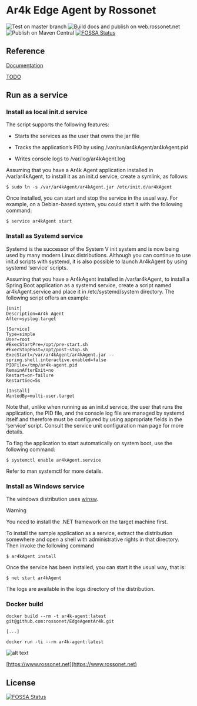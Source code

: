 # Ar4k Edge Agent by Rossonet

![Test on master branch](https://github.com/rossonet/EdgeAgentAr4k/workflows/Test%20on%20master%20branch/badge.svg)
![Build docs and publish on web.rossonet.net](https://github.com/rossonet/EdgeAgentAr4k/workflows/Build%20docs%20and%20publish%20on%20web.rossonet.net/badge.svg)
![Publish on Maven Central](https://github.com/rossonet/EdgeAgentAr4k/workflows/Publish%20on%20Maven%20Central/badge.svg)
[![FOSSA Status](https://app.fossa.com/api/projects/git%2Bgithub.com%2Frossonet%2FEdgeAgentAr4k.svg?type=shield)](https://app.fossa.com/projects/git%2Bgithub.com%2Frossonet%2FEdgeAgentAr4k?ref=badge_shield)

## Reference

[Documentation](https://www.rossonet.net/dati/edge-docs/doc-site/)

[TODO](TODO.md)

## Run as a service

### Install as local init.d service

The script supports the following features:

- Starts the services as the user that owns the jar file

- Tracks the application’s PID by using /var/run/ar4kAgent/ar4kAgent.pid

- Writes console logs to /var/log/ar4kAgent.log

Assuming that you have a Ar4k Agent application installed in /var/ar4kAgent, to install it as an init.d service, create a symlink, as follows:

```
$ sudo ln -s /var/ar4kAgent/ar4kAgent.jar /etc/init.d/ar4kAgent
```

Once installed, you can start and stop the service in the usual way. For example, on a Debian-based system, you could start it with the following command:

```
$ service ar4kAgent start
```

### Install as Systemd service

Systemd is the successor of the System V init system and is now being used by many modern Linux distributions. Although you can continue to use init.d scripts with systemd, it is also possible to launch Ar4kAgent by using systemd ‘service’ scripts.

Assuming that you have a Ar4kAgent installed in /var/ar4kAgent, to install a Spring Boot application as a systemd service, create a script named ar4kAgent.service and place it in /etc/systemd/system directory. The following script offers an example:

```
[Unit]
Description=Ar4k Agent 
After=syslog.target

[Service]
Type=simple
User=root
#ExecStartPre=/opt/pre-start.sh
#ExecStopPost=/opt/post-stop.sh
ExecStart=/var/ar4kAgent/ar4kAgent.jar --spring.shell.interactive.enabled=false
PIDFile=/tmp/ar4k-agent.pid
RemainAfterExit=no
Restart=on-failure
RestartSec=5s

[Install]
WantedBy=multi-user.target
```

Note that, unlike when running as an init.d service, the user that runs the application, the PID file, and the console log file are managed by systemd itself and therefore must be configured by using appropriate fields in the ‘service’ script. Consult the service unit configuration man page for more details.

To flag the application to start automatically on system boot, use the following command:

```
$ systemctl enable ar4kAgent.service
```

Refer to man systemctl for more details.

### Install as Windows service

The windows distribution uses [winsw](https://github.com/kohsuke/winsw).

Warning

You need to install the .NET framework on the target machine first.

To install the sample application as a service, extract the distribution somewhere and open a shell with administrative rights in that directory. Then invoke the following command

```
$ ar4kAgent install
```

Once the service has been installed, you can start it the usual way, that is:

```
$ net start ar4kAgent
```

The logs are available in the logs directory of the distribution.

### Docker build

```
docker build --rm -t ar4k-agent:latest git@github.com:rossonet/EdgeAgentAr4k.git

[...]

docker run -ti --rm ar4k-agent:latest
```


![alt text](https://www.rossonet.net/wp-content/uploads/2015/01/logoRossonet4.png "Rossonet")

[https://www.rossonet.net](https://www.rossonet.net)



## License
[![FOSSA Status](https://app.fossa.com/api/projects/git%2Bgithub.com%2Frossonet%2FEdgeAgentAr4k.svg?type=large)](https://app.fossa.com/projects/git%2Bgithub.com%2Frossonet%2FEdgeAgentAr4k?ref=badge_large)